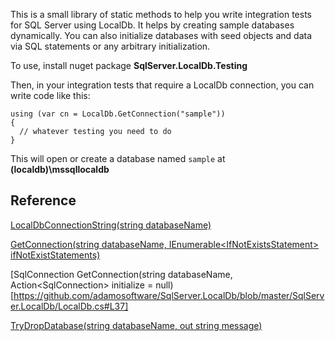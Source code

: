This is a small library of static methods to help you write integration tests for SQL Server using LocalDb. It helps by creating sample databases dynamically. You can also initialize databases with seed objects and data via SQL statements or any arbitrary initialization.

To use, install nuget package **SqlServer.LocalDb.Testing**

Then, in your integration tests that require a LocalDb connection, you can write code like this:

```
using (var cn = LocalDb.GetConnection("sample"))
{
  // whatever testing you need to do
}
```
This will open or create a database named `sample` at **(localdb)\mssqllocaldb**

## Reference

[LocalDbConnectionString(string databaseName)](https://github.com/adamosoftware/SqlServer.LocalDb/blob/master/SqlServer.LocalDb/LocalDb.cs#L10)

[GetConnection(string databaseName, IEnumerable\<IfNotExistsStatement\> ifNotExistStatements)](https://github.com/adamosoftware/SqlServer.LocalDb/blob/master/SqlServer.LocalDb/LocalDb.cs#L15)

[SqlConnection GetConnection(string databaseName, Action\<SqlConnection\> initialize = null)[https://github.com/adamosoftware/SqlServer.LocalDb/blob/master/SqlServer.LocalDb/LocalDb.cs#L37]

[TryDropDatabase(string databaseName, out string message)](https://github.com/adamosoftware/SqlServer.LocalDb/blob/master/SqlServer.LocalDb/LocalDb.cs#L61)
